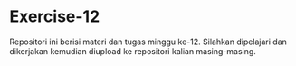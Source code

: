 # Exercise-12
Repositori ini berisi materi dan tugas minggu ke-12. Silahkan dipelajari dan dikerjakan kemudian diupload ke repositori kalian masing-masing. 
